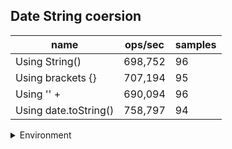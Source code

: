 ## Date String coersion

|name|ops/sec|samples|
|-|-|-|
|Using String()|698,752|96|
|Using brackets {}|707,194|95|
|Using '' + |690,094|96|
|Using date.toString()|758,797|94|


<details>
<summary>Environment</summary>

* __Machine:__ linux x64 | 2 vCPUs | 6.8GB Mem
* __Run:__ Sat Oct 14 2023 01:46:10 GMT+0000 (Coordinated Universal Time)
</details>

<!--
{"environment":{"platform":"linux","arch":"x64","cpus":2,"totalMemory":6.759754180908203},"benchmarks":[{"name":"Using String()","hz":698752.039933027,"cycles":6,"stats":{"deviation":1.4085317253882681e-8,"mean":0.0000014311228344976947,"moe":2.8176502778739917e-9,"rme":0.19688388794823122,"sem":1.4375766723846897e-9,"variance":1.9839616214252515e-16}},{"name":"Using brackets {}","hz":707193.5031129564,"cycles":6,"stats":{"deviation":3.170677393145866e-8,"mean":0.0000014140401397893995,"moe":6.375970878954357e-9,"rme":0.4509045181633927,"sem":3.253046366813448e-9,"variance":1.0053195131406265e-15}},{"name":"Using '' + ","hz":690093.5100569098,"cycles":6,"stats":{"deviation":2.4605735490636483e-8,"mean":0.0000014490789804957493,"moe":4.92217223033259e-9,"rme":0.33967591115348655,"sem":2.5113123624145868e-9,"variance":6.054422190351678e-16}},{"name":"Using date.toString()","hz":758796.6620598554,"cycles":4,"stats":{"deviation":1.8214584635851253e-8,"mean":0.0000013178761188608365,"moe":3.68223427869841e-9,"rme":0.27940670795987327,"sem":1.878690958519597e-9,"variance":3.317710934565886e-16}}]}-->
